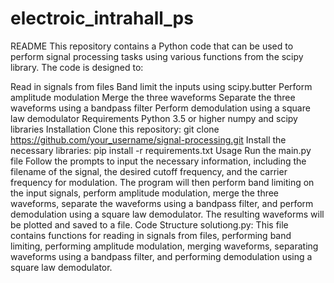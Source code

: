# electroic_intrahall_ps
README
This repository contains a Python code that can be used to perform signal processing tasks using various functions from the scipy library. The code is designed to:

Read in signals from files
Band limit the inputs using scipy.butter
Perform amplitude modulation
Merge the three waveforms
Separate the three waveforms using a bandpass filter
Perform demodulation using a square law demodulator
Requirements
Python 3.5 or higher
numpy and scipy libraries
Installation
Clone this repository: git clone https://github.com/your_username/signal-processing.git
Install the necessary libraries: pip install -r requirements.txt
Usage
Run the main.py file
Follow the prompts to input the necessary information, including the filename of the signal, the desired cutoff frequency, and the carrier frequency for modulation.
The program will then perform band limiting on the input signals, perform amplitude modulation, merge the three waveforms, separate the waveforms using a bandpass filter, and perform demodulation using a square law demodulator.
The resulting waveforms will be plotted and saved to a file.
Code Structure
solutiong.py: This file contains functions for reading in signals from files, performing band limiting, performing amplitude modulation, merging waveforms, separating waveforms using a bandpass filter, and performing demodulation using a square law demodulator.
